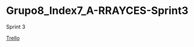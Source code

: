 # Grupo8_Index7_A-RRAYCES-Sprint3
Sprint 3

[Trello](https://trello.com/b/rV7zv3I4/grupo8index7a-rrayces)  
